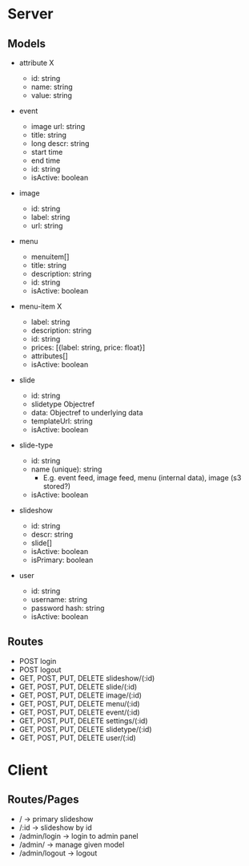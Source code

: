 Server
======

Models
------
- attribute X
    - id: string
    - name: string
    - value: string

- event
    - image url: string
    - title: string
    - long descr: string
    - start time
    - end time
    - id: string
    - isActive: boolean

- image
    - id: string
    - label: string
    - url: string

- menu
    - menuitem[]
    - title: string
    - description: string
    - id: string
    - isActive: boolean

- menu-item X
    - label: string
    - description: string
    - id: string
    - prices: [{label: string, price: float}]
    - attributes[]
    - isActive: boolean

- slide
    - id: string
    - slidetype Objectref
    - data: Objectref to underlying data
    - templateUrl: string
    - isActive: boolean

- slide-type
    - id: string
    - name (unique): string
        - E.g. event feed, image feed, menu (internal data), image (s3 stored?)
    - isActive: boolean

- slideshow
    - id: string
    - descr: string
    - slide[]
    - isActive: boolean
    - isPrimary: boolean

- user
    - id: string
    - username: string
    - password hash: string
    - isActive: boolean

Routes
------
- POST login
- POST logout
- GET, POST, PUT, DELETE slideshow/(:id)
- GET, POST, PUT, DELETE slide/(:id)
- GET, POST, PUT, DELETE image/(:id)
- GET, POST, PUT, DELETE menu/(:id)
- GET, POST, PUT, DELETE event/(:id)
- GET, POST, PUT, DELETE settings/(:id)
- GET, POST, PUT, DELETE slidetype/(:id)
- GET, POST, PUT, DELETE user/(:id)

Client
======

Routes/Pages
------------
- / -> primary slideshow
- /:id -> slideshow by id
- /admin/login -> login to admin panel
- /admin/<model> -> manage given model
- /admin/logout -> logout

